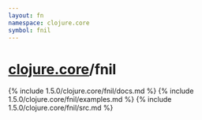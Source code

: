 ```yaml
---
layout: fn
namespace: clojure.core
symbol: fnil
---
```


# [clojure.core](../)/fnil

{% include 1.5.0/clojure.core/fnil/docs.md %}
{% include 1.5.0/clojure.core/fnil/examples.md %}
{% include 1.5.0/clojure.core/fnil/src.md %}

